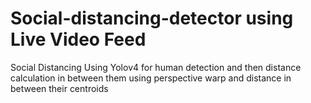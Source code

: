 # Social-distancing-detector using Live Video Feed
Social Distancing Using Yolov4 for human detection and then distance calculation in between them using perspective warp and distance in between their centroids
